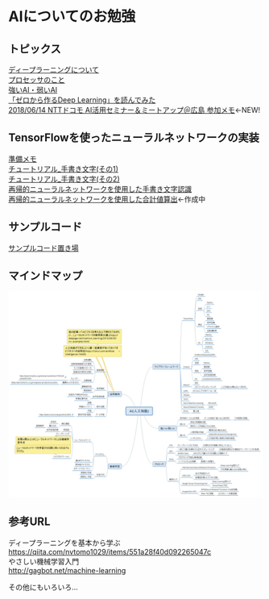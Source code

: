 # AIについてのお勉強

## トピックス
[ディープラーニングについて](/topics/deeplarning.md)  
[プロセッサのこと](/topics/processor.md)  
[強いAI・弱いAI](/topics/strong_weak.md)  
[「ゼロから作るDeep Learning」を読んでみた](/DeepLearningFromScratch/00_top.md)  
[2018/06/14 NTTドコモ AI活用セミナー＆ミートアップ＠広島 参加メモ](/topics/20180614_docomoAI.md)←NEW!  

## TensorFlowを使ったニューラルネットワークの実装
[準備メモ](/TensorFlow/01_prepare.md)  
[チュートリアル_手書き文字(その1)](/TensorFlow/02_MNIST_simple.md)  
[チュートリアル_手書き文字(その2)](/TensorFlow/03_MNIST_deep.md)  
[再帰的ニューラルネットワークを使用した手書き文字認識](/TensorFlow/04_MNIST_recurrent.md)  
[再帰的ニューラルネットワークを使用した合計値算出](/TensorFlow/05_SUM_recurrent.md)←作成中  

## サンプルコード
[サンプルコード置き場](https://github.com/yoktave-yoknel/AI_sample)

## マインドマップ
![AIについてのマインドマップ](/mindmap/AI_mindmap.jpg)

## 参考URL
ディープラーニングを基本から学ぶ  
https://qiita.com/nvtomo1029/items/551a28f40d092265047c  
やさしい機械学習入門  
http://gagbot.net/machine-learning  

その他にもいろいろ...
